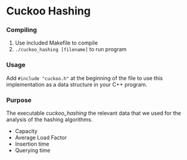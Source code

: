 # Cuckoo Hashing

### Compiling
1. Use included Makefile to compile
2. `./cuckoo_hashing [filename]` to run program

### Usage
Add `#include "cuckoo.h"` at the beginning of the file to use this implementation as a data structure in your C++ program.

### Purpose
The executable *cuckoo_hashing* the relevant data that we used for the analysis of the hashing algorithms.
* Capacity
* Average Load Factor
* Insertion time
* Querying time
